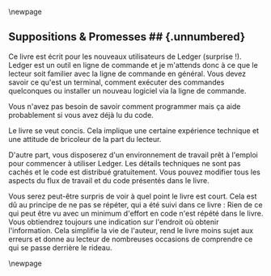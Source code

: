 \newpage

## Suppositions & Promesses ## {.unnumbered}

Ce livre est écrit pour les nouveaux utilisateurs de Ledger (surprise !).
Ledger est un outil en ligne de commande et je m'attends donc à ce que le lecteur soit familier avec la ligne de commande en général.
Vous devez savoir ce qu'est un terminal, comment exécuter des commandes quelconques ou installer un nouveau logiciel via la ligne de commande.

Vous n'avez pas besoin de savoir comment programmer mais ça aide probablement si vous avez déjà lu du code.

Le livre se veut concis.
Cela implique une certaine expérience technique et une attitude de bricoleur de la part du lecteur.

D'autre part, vous disposerez d'un environnement de travail prêt à l'emploi pour commencer à utiliser Ledger.
Les détails techniques ne sont pas cachés et le code est distribué gratuitement.
Vous pouvez modifier tous les aspects du flux de travail et du code présentés dans le livre.

Vous serez peut-être surpris de voir à quel point le livre est court.
Cela est dû au principe de ne pas se répéter, qui a été suivi dans ce livre : Rien de ce qui peut être vu avec un minimum d'effort en code n'est répété dans le livre.
Vous obtiendrez toujours une indication sur l'endroit où obtenir l'information.
Cela simplifie la vie de l'auteur, rend le livre moins sujet aux erreurs et donne au lecteur de nombreuses occasions de comprendre ce qui se passe derrière le rideau.

\newpage

